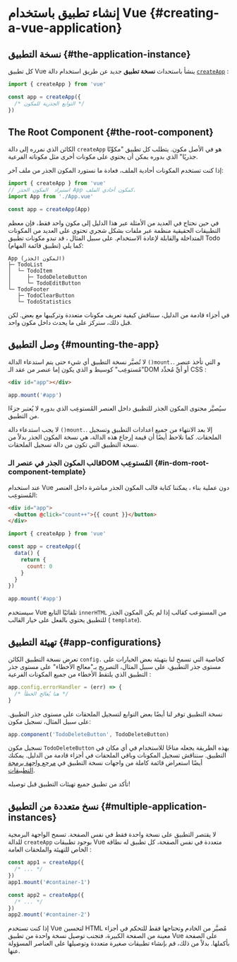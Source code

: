 # إنشاء تطبيق باستخدام Vue {#creating-a-vue-application}

## نسخة التطبيق {#the-application-instance}

 كل تطبيق Vue ينشأ باستحداث **نسخة تطبيق** جديد عن طريق استخدام دالة  [`createApp`](/api/application#createapp) : 

```js
import { createApp } from 'vue'

const app = createApp({
  /* التوابع الجذرية للمكون */
})
```

## The Root Component {#the-root-component}

الكائن الذي نمرره إلى دالة `createApp` هو في الأصل مكون. يتطلب كل تطبيق "مكوِّنًا جذريًا" الذي بدوره يمكن أن يحتوي على مكونات أخرى مثل مكوناته الفرعية.

إذا كنت تستخدم المكونات أحادية الملف، فعادة ما نستورد المكون الجذر من ملف آخر:

```js
import { createApp } from 'vue'
// استيراد  المكون الجذر App كمكون أحادي الملف. 
import App from './App.vue'

const app = createApp(App)
```

في حين نحتاج في العديد من الأمثلة عبر هذا الدليل إلى مكون واحد فقط، فإن معظم التطبيقات الحقيقية منظمة عبر ملفات بشكل شجري تحتوي على العديد من المكونات المتداخلة والقابلة لإعادة الاستخدام. على سبيل المثال ، قد تبدو مكونات تطبيق Todo  (تطبيق قائمة المهام) كما يلي:

```
App (المكون الجذر)
├─ TodoList
│  └─ TodoItem
│     ├─ TodoDeleteButton
│     └─ TodoEditButton
└─ TodoFooter
   ├─ TodoClearButton
   └─ TodoStatistics
```

في أجزاء قادمة من الدليل، سنناقش كيفية تعريف مكونات متعددة وتركيبها مع بعض. لكن قبل ذلك، سنركز على ما يحدث داخل مكون واحد.

## وصل التطبيق {#mounting-the-app}

لا تُصيَّر نسخة التطبيق أي شيء حتى يتم استدعاء الدالة `()mount.`. و التي تأخذ عنصر "مُستوعِب" كوسيط و الذي يكون إما عنصر من عقد الـDOM أو أيِّ مُحدِّد CSS :

```html
<div id="app"></div>
```

```js
app.mount('#app')
```
سيُصيَّر محتوى المكون الجذر للتطبيق داخل العنصر المُستوعِب الذي بدوره لا يُعتبر جزءًا من التطبيق.

لا يجب استدعاء دالة `()mount.`. إلا بعد الانتهاء من جميع اعدادات التطبيق وتسجيل الملحقات. كما نلاحظ أيضًا أن قيمة إرجاع هذه الدالة، هي نسخة المكون الجذر بدلاً من نسخة التطبيق التي تكون من دالة تسجيل الملحقات.
### قالب المكون الجذر في عنصر الـDOM المُستوعِب {#in-dom-root-component-template}

عند استخدام Vue دون عملية بناء ، يمكننا كتابة قالب المكون الجذر مباشرة داخل العنصر المُستوعِب:

```html
<div id="app">
  <button @click="count++">{{ count }}</button>
</div>
```

```js
import { createApp } from 'vue'

const app = createApp({
  data() {
    return {
      count: 0
    }
  }
})

app.mount('#app')
```

سيستخدم Vue تلقائيًا التابع `innerHTML` من المستوعب كقالب إذا لم يكن المكون الجذر للتطبيق يحتوي بالفعل على خيار القالب ( `template`).


## تهيئة التطبيق {#app-configurations}

تعرض نسخة التطبيق  الكائن  `config.` كخاصية التي تسمح لنا بتهيئة بعض الخيارات على مستوى جذر التطبيق، على سبيل المثال، التصريح بـ"معالج الأخطاء" على مستوى جذر التطبيق الذي يلتقط الأخطاء من جميع المكونات الفرعية :


```js
app.config.errorHandler = (err) => {
  /* هنا يُعالج الخطأ */
}
```

نسخة التطبيق توفر لنا أيضًا بعض التوابع لتسجيل الملحقات على مستوى جذر التطبيق. على سبيل المثال، تسجيل مكون:

```js
app.component('TodoDeleteButton', TodoDeleteButton)
```

تسجيل مكون `TodoDeleteButton` بهذه الطريقة يجعله متاحًا للاستخدام في أي مكان في التطبيق. سنناقش تسجيل المكونات وباقي الملحقات في أجزاء قادمة من الدليل. يمكنك أيضًا استعراض قائمة كاملة من واجهات نسخة التطبيق في [مرجع واجهة برمجة التطبيقات](/api/application).


تأكد من تطبيق جميع تهيئات التطبيق قبل توصيله!

## نسخ متعددة من التطبيق {#multiple-application-instances}

لا يقتصر التطبيق على نسخة واحدة فقط في نفس الصفحة. تسمح الواجهة البرمجية للدالة `createApp` بوجود تطبيقات Vue متعددة في نفس الصفحة، كل تطبيق له نطاقه الخاص للتهيئة والملحقات العامة :

```js
const app1 = createApp({
  /* ... */
})
app1.mount('#container-1')

const app2 = createApp({
  /* ... */
})
app2.mount('#container-2')
```


إذا كنت تستخدم Vue لتحسين  HTML مُصيَّر من الخادم وتحتاجها فقط للتحكم في أجزاء معينة من الصفحة الكبيرة، فتجنب توصيل نسخة واحدة من تطبيق Vue على الصفحة بأكملها. بدلاً من ذلك، قم بإنشاء تطبيقات صغيرة متعددة وتوصيلها على العناصر المسؤولة عنها.
